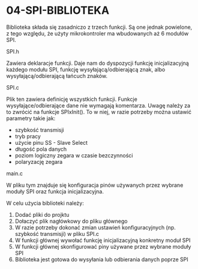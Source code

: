 # 04-SPI-BIBLIOTEKA
Biblioteka składa się zasadniczo z trzech funkcji. Są one jednak powielone, z tego względu, że użyty mikrokontroler ma wbudowanych aż 6 modułów SPI. 

SPI.h

Zawiera deklaracje funkcji. Daje nam do dyspozycji funkcję inicjalizacyjną każdego modułu SPI, funkcję wysyłającą/odbierającą znak, albo wysyłającą/odbierającą łańcuch znaków.

SPI.c

Plik ten zawiera definicję wszystkich funkcji. Funkcje wysyłające/odbierające dane nie wymagają komentarza. Uwagę należy za to zwrócić na funkcje SPIxInit(). To w niej, w razie potrzeby można ustawić parametry takie jak:
- szybkość transmisji
- tryb pracy
- użycie pinu SS - Slave Select
- długość pola danych
- poziom logiczny zegara w czasie bezczynności
- polaryzację zegara

main.c

W pliku tym znajduje się konfiguracja pinów używanych przez wybrane moduły SPI oraz funkcja inicjalizacyjna.


W celu użycia biblioteki należy:
1) Dodać pliki do projktu
2) Dołaczyć plik nagłówkowy do pliku głównego
3) W razie potrzeby dokonać zmian ustawień konfiguracyjnych (np. szybkość transmisji) w pliku SPI.c
4) W funkcji głównej wywołać funkcję inicjalizacyjną konkretny moduł SPI
5) W funkcji głównej skonfigurować piny używane przez wybrane moduły SPI
6) Biblioteka jest gotowa do wysyłania lub odbierania danych poprze SPI
